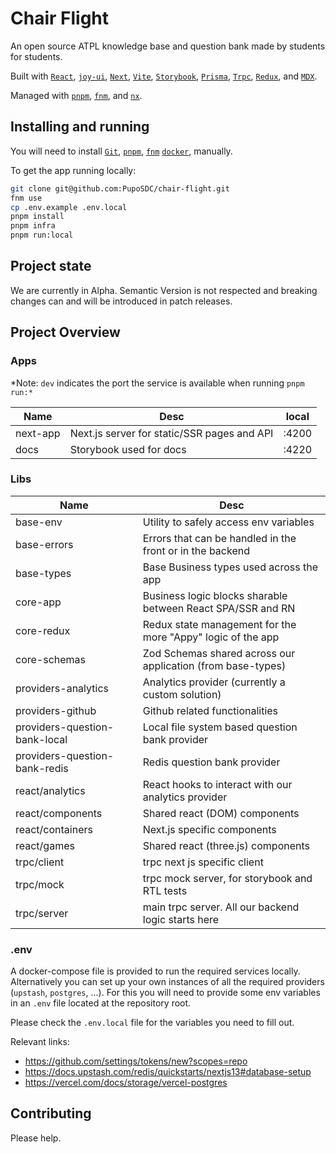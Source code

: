 # Chair Flight

An open source ATPL knowledge base and question bank made by students for
students.

Built with
[`React`](https://react.dev/),
[`joy-ui`](https://mui.com/joy-ui/getting-started/overview/),
[`Next`](https://nextjs.org/),
[`Vite`](https://vitejs.dev/),
[`Storybook`](https://storybook.js.org/),
[`Prisma`](https://www.prisma.io/),
[`Trpc`](https://trpc.io/),
[`Redux`](https://redux.js.org/),
and [`MDX`](https://mdxjs.com/).

Managed with
[`pnpm`](https://pnpm.io/),
[`fnm`](https://github.com/Schniz/fnm),
and [`nx`](https://nx.dev/).

## Installing and running

You will need to install
[`Git`](https://product.hubspot.com/blog/git-and-github-tutorial-for-beginners),
[`pnpm`](https://pnpm.io/installation),
[`fnm`](https://github.com/Schniz/fnm)
[`docker`](https://docs.docker.com/get-docker/),
manually.

To get the app running locally:

```sh
git clone git@github.com:PupoSDC/chair-flight.git
fnm use
cp .env.example .env.local
pnpm install
pnpm infra
pnpm run:local
```

## Project state

We are currently in Alpha. Semantic Version is not respected and breaking changes
can and will be introduced in patch releases.

## Project Overview

### Apps

\*Note: `dev` indicates the port the service is available when running `pnpm run:*`

| Name     | Desc                                        | local |
| -------- | ------------------------------------------- | ----- |
| next-app | Next.js server for static/SSR pages and API | :4200 |
| docs     | Storybook used for docs                     | :4220 |

### Libs

| Name                          | Desc                                                        |
| ----------------------------- | ----------------------------------------------------------- |
| base-env                      | Utility to safely access env variables                      |
| base-errors                   | Errors that can be handled in the front or in the backend   |
| base-types                    | Base Business types used across the app                     |
| core-app                      | Business logic blocks sharable between React SPA/SSR and RN |
| core-redux                    | Redux state management for the more "Appy" logic of the app |
| core-schemas                  | Zod Schemas shared across our application (from base-types) |
| providers-analytics           | Analytics provider (currently a custom solution)            |
| providers-github              | Github related functionalities                              |
| providers-question-bank-local | Local file system based question bank provider              |
| providers-question-bank-redis | Redis question bank provider                                |
| react/analytics               | React hooks to interact with our analytics provider         |
| react/components              | Shared react (DOM) components                               |
| react/containers              | Next.js specific components                                 |
| react/games                   | Shared react (three.js) components                          |
| trpc/client                   | trpc next js specific client                                |
| trpc/mock                     | trpc mock server, for storybook and RTL tests               |
| trpc/server                   | main trpc server. All our backend logic starts here         |

### .env

A docker-compose file is provided to run the required services locally.
Alternatively you can set up your own instances of all the required providers
(`upstash`, `postgres`, ...). For this you will need to provide some env
variables in an `.env` file located at the repository root.

Please check the `.env.local` file for the variables you need to fill out.

Relevant links:

- https://github.com/settings/tokens/new?scopes=repo
- https://docs.upstash.com/redis/quickstarts/nextjs13#database-setup
- https://vercel.com/docs/storage/vercel-postgres

## Contributing

Please help.
